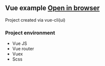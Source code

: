 ## Vue example [Open in browser](https://hsplit.github.io/)

Project created via vue-cli(ui)

### Project environment
- Vue JS
- Vue router
- Vuex
- Scss
